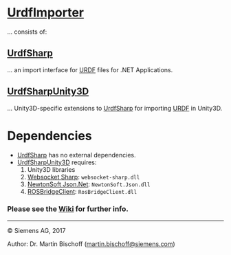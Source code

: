 # [UrdfImporter](https://github.com/siemens/ros-sharp/tree/master/UrdfImporter) #
... consists of:

## [UrdfSharp](https://github.com/analogtwin/ros-sharp/tree/master/UrdfImporter/UrdfSharp) ##
...  an import interface for [URDF](http://wiki.ros.org/urdf) files for .NET Applications.

## [UrdfSharpUnity3D](https://github.com/siemens/ros-sharp/tree/master/UrdfImporter/UrdfSharpUnity3D) ##
...  Unity3D-specific extensions to [UrdfSharp](https://github.com/analogtwin/ros-sharp/tree/master/UrdfImporter/UrdfSharp) for importing [URDF](http://wiki.ros.org/urdf) in Unity3D.

# Dependencies #

* [UrdfSharp](https://github.com/analogtwin/ros-sharp/tree/master/UrdfImporter/UrdfSharp) has no external dependencies.
* [UrdfSharpUnity3D](https://github.com/siemens/ros-sharp/tree/master/UrdfImporter/UrdfSharpUnity3D) requires:
    1. Unity3D libraries
    2. [Websocket Sharp](https://github.com/sta/websocket-sharp): `websocket-sharp.dll`
    3. [NewtonSoft Json.Net](http://www.newtonsoft.com/json): `NewtonSoft.Json.dll`
    4. [ROSBridgeClient](https://github.com/siemens/ros-sharp/tree/master/ROSbridgeClient): `RosBridgeClient.dll`

### Please see the [Wiki](https://github.com/siemens/ros-sharp/wiki) for further info. ###

---

© Siemens AG, 2017

Author: Dr. Martin Bischoff (martin.bischoff@siemens.com)
